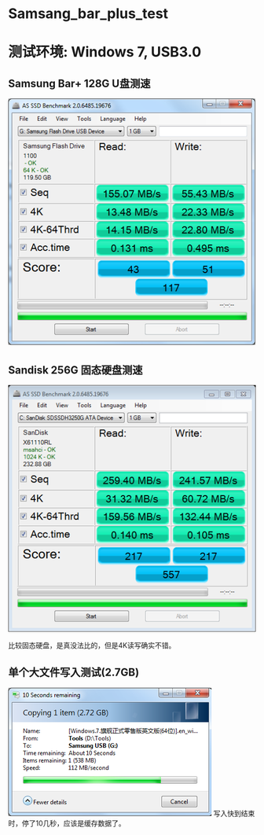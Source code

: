# Samsang_bar_plus_test
# 测试环境: Windows 7, USB3.0

## Samsung Bar+ 128G U盘测速
<img src="ASSSD-Samsung.png" />

## Sandisk 256G 固态硬盘测速
<img src="as-ssd-bench SanDisk SDSSDH32 2018.6.9 0-02-05.png" />

比较固态硬盘，是真没法比的，但是4K读写确实不错。

## 单个大文件写入测试(2.7GB)
<img src="Samsung-bar-plus-single-file.png" />
写入快到结束时，停了10几秒，应该是缓存数据了。
